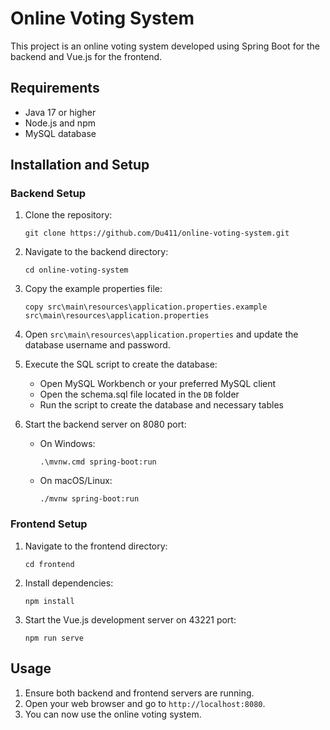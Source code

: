# Online Voting System

This project is an online voting system developed using Spring Boot for the backend and Vue.js for the frontend.

## Requirements

- Java 17 or higher
- Node.js and npm
- MySQL database

## Installation and Setup

### Backend Setup

1. Clone the repository:
   ```
   git clone https://github.com/Du411/online-voting-system.git
   ```

2. Navigate to the backend directory:
   ```
   cd online-voting-system
   ```

3. Copy the example properties file:
   ```
   copy src\main\resources\application.properties.example src\main\resources\application.properties
   ```

4. Open `src\main\resources\application.properties` and update the database username and password.

5. Execute the SQL script to create the database:
   - Open MySQL Workbench or your preferred MySQL client
   - Open the schema.sql file located in the `DB` folder
   - Run the script to create the database and necessary tables

6. Start the backend server on 8080 port:
   - On Windows:
     ```
     .\mvnw.cmd spring-boot:run
     ```
   - On macOS/Linux:
     ```
     ./mvnw spring-boot:run
     ```

### Frontend Setup

1. Navigate to the frontend directory:
   ```
   cd frontend
   ```

2. Install dependencies:
   ```
   npm install
   ```

3. Start the Vue.js development server on 43221 port:
   ```
   npm run serve
   ```

## Usage

1. Ensure both backend and frontend servers are running.
2. Open your web browser and go to `http://localhost:8080`.
3. You can now use the online voting system.
